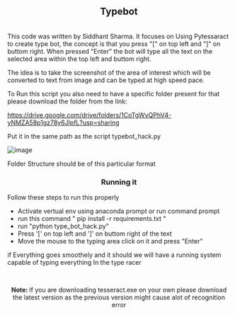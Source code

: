 <h2 align='center'> Typebot </h2>
<lr><br>
This code was written by Siddhant Sharma. It focuses on Using Pytessaract to create type bot, 
the concept is that you press "[" on top left and "]" on buttom right.
When pressed "Enter" the bot will type all the text on the selected area within the top left and 
buttom right.

The idea is to take the screenshot of the area of interest which will be converted to text from image and can be typed at high speed pace.

To Run this script you also need to have a specific folder present for that please download the folder from the link: 

https://drive.google.com/drive/folders/1CoTgWvQPhV4-yNMZA58p1gz78y6JIpfL?usp=sharing

Put it in the same path as the script typebot_hack.py

  ![image](https://user-images.githubusercontent.com/80937266/220747124-a17eaf4f-824d-413e-b4da-8b3bc4ca2dee.png) 

  
  <p> Folder Structure should be of this particular format </p>

<h3 align='center'> Running it </h3>
<p> Follow these steps to run this properly 
  <ul>
    <li> Activate vertual env using anaconda prompt or run command prompt </li>
    <li> run this command " pip install -r requirements.txt " </li>
    <li> run "python type_bot_hack.py" </li>
    <li> Press '[' on top left and ']' on buttom right of the text </li>
    <li> Move the mouse to the typing area click on it and press "Enter" </li>
  </ul>
  if Everything goes smoothely and it should we will have a running system capable of typing everything In the type racer
</p>

<br><p align='center'><b> Note: </b> If you are downloading tesseract.exe on your own please download the latest version as the previous version might cause alot of recognition error </p>
              
